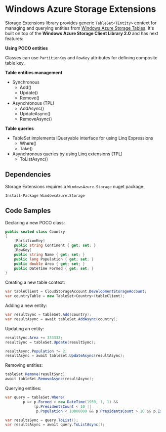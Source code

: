 # Windows Azure Storage Extensions

Storage Extensions library provides generic `TableSet<TEntity>` context for managing and querying entities from [Windows Azure Storage Tables](http://blogs.msdn.com/b/windowsazurestorage/archive/2012/11/06/windows-azure-storage-client-library-2-0-tables-deep-dive.aspx).
It's built on top of the **Windows Azure Storage Client Library 2.0** and has next features:

**Using POCO entities**

Classes can use `PartitionKey` and `RowKey` attributes for defining composite table key.

**Table entities management**

  * Synchronous
      * Add()
      * Update()
      * Remove()
  * Asynchronous (TPL)
      * AddAsync()
      * UpdateAsync()
      * RemoveAsync()

**Table queries**

  * TableSet implements IQueryable interface for using Linq Expressions
     * Where()
     * Take()
  * Asynchronous queries by using Linq extensions (TPL)
     * ToListAsync()

## Dependencies
Storage Extensions requires a `WindowsAzure.Storage` nuget package:
```shell
Install-Package WindowsAzure.Storage
```

## Code Samples

Declaring a new POCO class:

```csharp
public sealed class Country
{
    [PartitionKey]
    public string Continent { get; set; }
    [RowKey]
    public string Name { get; set; }
    public long Population { get; set; }
    public double Area { get; set; }
    public DateTime Formed { get; set; }
}
```

Creating a new table context:

```csharp
var tableClient = CloudStorageAccount.DevelopmentStorageAccount;
var countryTable = new TableSet<Country>(tableClient);
```

Adding a new entity:

```csharp
var resultSync = tableSet.Add(country);
var resultAsync = await tableSet.AddAsync(country);
```

Updating an entity:

```csharp
resultSync.Area += 333333;
resultSync = tableSet.Update(resultSync);

resultAsync.Population *= 2;
resultAsync = await tableSet.UpdateAsync(resultAsync);
```

Removing entities:

```csharp
tableSet.Remove(resultSync);
await tableSet.RemoveAsync(resultAsync);
```

Querying entities:

```csharp
var query = tableSet.Where(
        p => p.Formed > new DateTime(1950, 1, 1) &&
             (p.PresidentsCount < 10 ||
              p.Population < 10000000 && p.PresidentsCount > 10 && p.IsExists));

var resultsSync = query.ToList();
var resultsAsync = await query.ToListAsync();
```
